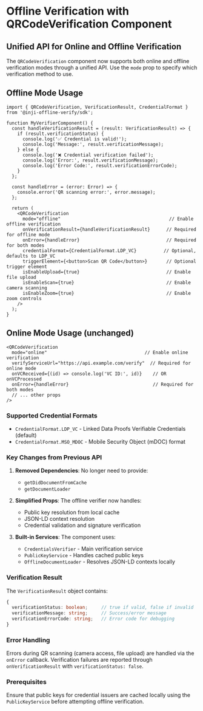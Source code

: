 # Offline Verification with QRCodeVerification Component

## Unified API for Online and Offline Verification

The `QRCodeVerification` component now supports both online and offline verification modes through a unified API. Use the `mode` prop to specify which verification method to use.

## Offline Mode Usage

```tsx
import { QRCodeVerification, VerificationResult, CredentialFormat } from '@inji-offline-verify/sdk';

function MyVerifierComponent() {
  const handleVerificationResult = (result: VerificationResult) => {
    if (result.verificationStatus) {
      console.log('✅ Credential is valid!');
      console.log('Message:', result.verificationMessage);
    } else {
      console.log('❌ Credential verification failed');
      console.log('Error:', result.verificationMessage);
      console.log('Error Code:', result.verificationErrorCode);
    }
  };

  const handleError = (error: Error) => {
    console.error('QR scanning error:', error.message);
  };

  return (
    <QRCodeVerification
      mode="offline"                                        // Enable offline verification
      onVerificationResult={handleVerificationResult}      // Required for offline mode
      onError={handleError}                                // Required for both modes
      credentialFormat={CredentialFormat.LDP_VC}          // Optional, defaults to LDP_VC
      triggerElement={<button>Scan QR Code</button>}       // Optional trigger element
      isEnableUpload={true}                                // Enable file upload
      isEnableScan={true}                                  // Enable camera scanning
      isEnableZoom={true}                                  // Enable zoom controls
    />
  );
}
```

## Online Mode Usage (unchanged)

```tsx
<QRCodeVerification
  mode="online"                                    // Enable online verification
  verifyServiceUrl="https://api.example.com/verify"  // Required for online mode
  onVCReceived={(id) => console.log('VC ID:', id)}    // OR onVCProcessed
  onError={handleError}                               // Required for both modes
  // ... other props
/>
```

### Supported Credential Formats

- `CredentialFormat.LDP_VC` - Linked Data Proofs Verifiable Credentials (default)
- `CredentialFormat.MSO_MDOC` - Mobile Security Object (mDOC) format

### Key Changes from Previous API

1. **Removed Dependencies**: No longer need to provide:
   - `getDidDocumentFromCache` 
   - `getDocumentLoader`
   
2. **Simplified Props**: The offline verifier now handles:
   - Public key resolution from local cache
   - JSON-LD context resolution
   - Credential validation and signature verification

3. **Built-in Services**: The component uses:
   - `CredentialsVerifier` - Main verification service
   - `PublicKeyService` - Handles cached public keys
   - `OfflineDocumentLoader` - Resolves JSON-LD contexts locally

### Verification Result

The `VerificationResult` object contains:

```typescript
{
  verificationStatus: boolean;     // true if valid, false if invalid
  verificationMessage: string;     // Success/error message  
  verificationErrorCode: string;   // Error code for debugging
}
```

### Error Handling

Errors during QR scanning (camera access, file upload) are handled via the `onError` callback.
Verification failures are reported through `onVerificationResult` with `verificationStatus: false`.

### Prerequisites

Ensure that public keys for credential issuers are cached locally using the `PublicKeyService` before attempting offline verification.
